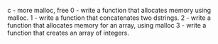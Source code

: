 c - more malloc, free
0 - write a function that allocates memory using malloc.
1 - write a function that concatenates two dstrings.
2 - write a function that allocates memory for an array, using malloc
3 - write a function that creates an array of integers.

